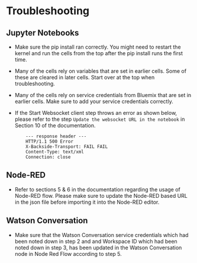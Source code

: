 Troubleshooting
===============

Jupyter Notebooks
-----------------

* Make sure the pip install ran correctly. You might need to restart the kernel and run the cells from the top after the pip install runs the first time.
* Many of the cells rely on variables that are set in earlier cells. Some of these are cleared in later cells. Start over at the top when troubleshooting.
* Many of the cells rely on service credentials from Bluemix that are set in earlier cells. Make sure to add your service credentials correctly.  
* If the Start Websocket client step throws an error as shown below, please refer to the step `Update the websocket URL in the notebook` in Section 10 of the documentation.

          --- response header ---
          HTTP/1.1 500 Error 
          X-Backside-Transport: FAIL FAIL
          Content-Type: text/xml
          Connection: close
          
Node-RED
--------

* Refer to sections 5 & 6 in the documentation regarding the usage of Node-RED flow. Please make sure to update the Node-RED based URL in the json file before importing it into the Node-RED editor.

Watson Conversation
--------

* Make sure that the Watson Conversation service credentials which had been noted down in step 2 and and Workspace ID which had been noted down in step 3, has been updated in the Watson Conversation node in Node Red Flow according to step 5. 
